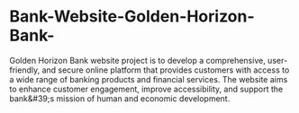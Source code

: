 # Bank-Website-Golden-Horizon-Bank-
Golden Horizon Bank website project is to develop a comprehensive, user-friendly, and secure online platform that provides customers with access to a wide range of banking products and financial services. The website aims to enhance customer engagement, improve accessibility, and support the bank&amp;#39;s mission of human and economic development.
